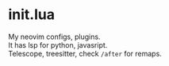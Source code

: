 # init.lua
My neovim configs, plugins.  
It has lsp for python, javasript.  
Telescope, treesitter, check `/after` for remaps.

